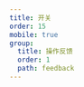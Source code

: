 ```yaml
---
title: 开关
order: 15
mobile: true
group:
  title: 操作反馈
  order: 1
  path: feedback
---
```


<code src="../demo/Switch.jsx"></code>
<API src="../src/Switch.tsx"></API>

